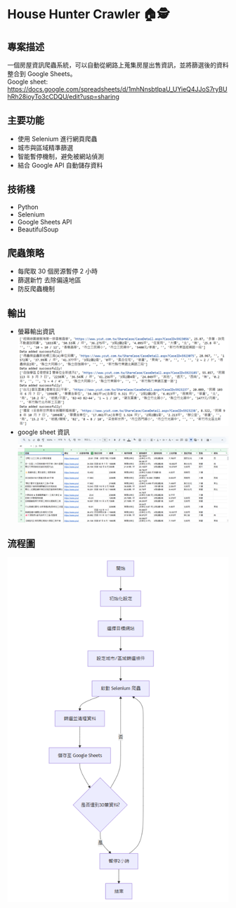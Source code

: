 # House Hunter Crawler 🏠🕵️

## 專案描述
一個房屋資訊爬蟲系統，可以自動從網路上蒐集房屋出售資訊，並將篩選後的資料整合到 Google Sheets。  
Google sheet: https://docs.google.com/spreadsheets/d/1mhNnsbtlpaU_UYieQ4JJoS7ryBUhRh28ioyTo3cCDQU/edit?usp=sharing  

## 主要功能
- 使用 Selenium 進行網頁爬蟲
- 城市與區域精準篩選
- 智能暫停機制，避免被網站偵測
- 結合 Google API 自動儲存資料

## 技術棧
- Python
- Selenium
- Google Sheets API
- BeautifulSoup

## 爬蟲策略
- 每爬取 30 個房源暫停 2 小時
- 篩選新竹 去除偏遠地區
- 防反爬蟲機制

## 輸出
- 螢幕輸出資訊
    ![](./images/outputsample.png)
- google sheet 資訊
    ![](./images/googlesheetoutput.png)

## 流程圖
![](./images/workflow.png)
